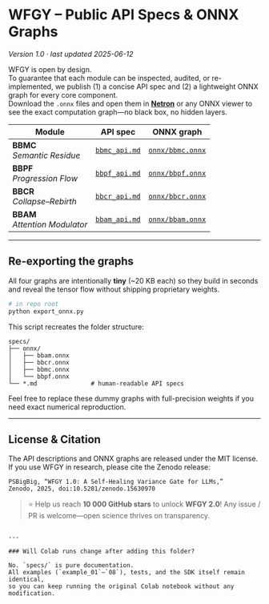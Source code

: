 
# WFGY – Public API Specs & ONNX Graphs
*Version 1.0 · last updated 2025-06-12*

WFGY is open by design.  
To guarantee that each module can be inspected, audited, or re-implemented,
we publish (1) a concise API spec and (2) a lightweight ONNX graph for every
core component.  
Download the `.onnx` files and open them in **[Netron](https://netron.app)**
or any ONNX viewer to see the exact computation graph—no black box, no
hidden layers.

| Module | API spec | ONNX graph |
|--------|----------|-----------|
| **BBMC**<br>_Semantic Residue_ | [`bbmc_api.md`](bbmc_api.md) | [`onnx/bbmc.onnx`](onnx/bbmc.onnx) |
| **BBPF**<br>_Progression Flow_ | [`bbpf_api.md`](bbpf_api.md) | [`onnx/bbpf.onnx`](onnx/bbpf.onnx) |
| **BBCR**<br>_Collapse–Rebirth_ | [`bbcr_api.md`](bbcr_api.md) | [`onnx/bbcr.onnx`](onnx/bbcr.onnx) |
| **BBAM**<br>_Attention Modulator_ | [`bbam_api.md`](bbam_api.md) | [`onnx/bbam.onnx`](onnx/bbam.onnx) |

---

## Re-exporting the graphs

All four graphs are intentionally **tiny** (~20 KB each) so they build in
seconds and reveal the tensor flow without shipping proprietary weights.

```bash
# in repo root
python export_onnx.py
````

This script recreates the folder structure:

```
specs/
├── onnx/
│   ├── bbam.onnx
│   ├── bbcr.onnx
│   ├── bbmc.onnx
│   └── bbpf.onnx
└── *.md               # human-readable API specs
```

Feel free to replace these dummy graphs with full-precision weights
if you need exact numerical reproduction.

---

## License & Citation

The API descriptions and ONNX graphs are released under the MIT license.
If you use WFGY in research, please cite the Zenodo release:

```
PSBigBig, “WFGY 1.0: A Self-Healing Variance Gate for LLMs,”
Zenodo, 2025, doi:10.5281/zenodo.15630970
```

> ⭐ Help us reach **10 000 GitHub stars** to unlock **WFGY 2.0**!
> Any issue / PR is welcome—open science thrives on transparency.

```

---

### Will Colab runs change after adding this folder?

No. `specs/` is pure documentation.  
All examples (`example_01`–`08`), tests, and the SDK itself remain identical,
so you can keep running the original Colab notebook without any modification.
```
